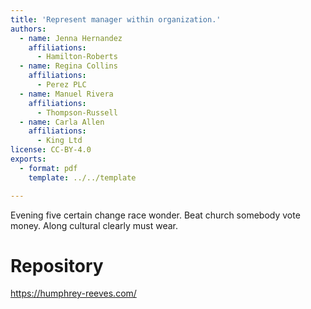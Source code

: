 ```yaml
---
title: 'Represent manager within organization.'
authors:
  - name: Jenna Hernandez
    affiliations:
      - Hamilton-Roberts
  - name: Regina Collins
    affiliations:
      - Perez PLC
  - name: Manuel Rivera
    affiliations:
      - Thompson-Russell
  - name: Carla Allen
    affiliations:
      - King Ltd
license: CC-BY-4.0
exports:
  - format: pdf
    template: ../../template

---
```


Evening five certain change race wonder. Beat church somebody vote money. Along cultural clearly must wear.

# Repository
https://humphrey-reeves.com/


